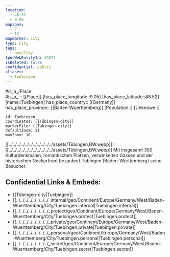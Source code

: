 ```yaml
---
location:
  - 48.52
  - 9.05
mapzoom:
  - 7
  - 12
mapmarker: city
type: City
tags:
  - geo/City
SpocWebEntityId: 35077
isDeleted: false
confidential: public
aliases:
  - Tuebingen
---
```

#is_a_/Place  
#is_a_ :: [[Place]] 
[has_place_longitude::9.05] 
[has_place_latitude::48.52] 
[name::Tuebingen] 
has_place_country:: [[Germany]]  
has_place_province:: [[Baden-Wuerttemberg]] 
[Population::] 
[Unknown::] 


```leaflet
id: Tuebingen
coordinates: [[Tübingen-city]] 
markerFile: [[Tübingen-city]] 
defaultZoom: 11 
maxZoom: 18
```


[[../../../../../../../../../../../assets/Tübingen,BW.webp]]
![[../../../../../../../../../../../assets/Tübingen,BW.webp]]
Mit insgesamt 350 Kulturdenkmalen, romantischen Plätzen, verwinkelten Gassen und der historischen Neckarfront 
bezaubert Tübingen (Baden-Württemberg) seine Besucher. 

## Confidential Links & Embeds: 
- [[Tübingen-city|Tuebingen]]  
- [[../../../../../../../../_internal/geo/Continent/Europe/Germany/West/Baden-Wuerttemberg/City/Tuebingen.internal|Tuebingen.internal]] 
- [[../../../../../../../../_protect/geo/Continent/Europe/Germany/West/Baden-Wuerttemberg/City/Tuebingen.protect|Tuebingen.protect]] 
- [[../../../../../../../../_private/geo/Continent/Europe/Germany/West/Baden-Wuerttemberg/City/Tuebingen.private|Tuebingen.private]] 
- [[../../../../../../../../_personal/geo/Continent/Europe/Germany/West/Baden-Wuerttemberg/City/Tuebingen.personal|Tuebingen.personal]] 
- [[../../../../../../../../_secret/geo/Continent/Europe/Germany/West/Baden-Wuerttemberg/City/Tuebingen.secret|Tuebingen.secret]] 
